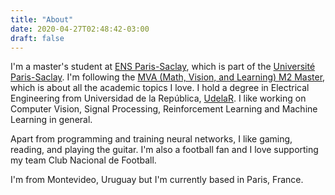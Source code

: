 ```yaml
---
title: "About"
date: 2020-04-27T02:48:42-03:00
draft: false
---
```


I'm a master's student at [ENS Paris-Saclay](http://ens-paris-saclay.fr), which is part of the [Université Paris-Saclay](https://www.universite-paris-saclay.fr). I'm following the [MVA (Math, Vision, and Learning) M2 Master](https://www.master-mva.com), which is about all the academic topics I love. I hold a degree in Electrical Engineering from Universidad de la República, [UdelaR](https://www.fing.edu.uy/carreras/grado/ingenieriaelectrica). I like working on Computer Vision, Signal Processing, Reinforcement Learning and Machine Learning in general.

Apart from programming and training neural networks, I like gaming, reading, and playing the guitar. I'm also a football fan and I love supporting my team Club Nacional de Football.

I'm from Montevideo, Uruguay but I'm currently based in Paris, France.
